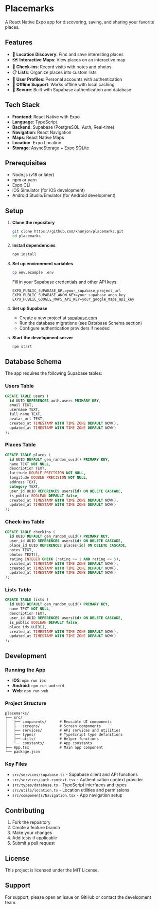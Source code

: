# Placemarks

A React Native Expo app for discovering, saving, and sharing your favorite places.

## Features

- 📍 **Location Discovery**: Find and save interesting places
- 🗺️ **Interactive Maps**: View places on an interactive map
- 📝 **Check-ins**: Record visits with notes and photos
- 📋 **Lists**: Organize places into custom lists
- 👤 **User Profiles**: Personal accounts with authentication
- 🔄 **Offline Support**: Works offline with local caching
- 🔐 **Secure**: Built with Supabase authentication and database

## Tech Stack

- **Frontend**: React Native with Expo
- **Language**: TypeScript
- **Backend**: Supabase (PostgreSQL, Auth, Real-time)
- **Navigation**: React Navigation
- **Maps**: React Native Maps
- **Location**: Expo Location
- **Storage**: AsyncStorage + Expo SQLite

## Prerequisites

- Node.js (v18 or later)
- npm or yarn
- Expo CLI
- iOS Simulator (for iOS development)
- Android Studio/Emulator (for Android development)

## Setup

1. **Clone the repository**
   ```bash
   git clone https://github.com/khunjon/placemarks.git
   cd placemarks
   ```

2. **Install dependencies**
   ```bash
   npm install
   ```

3. **Set up environment variables**
   ```bash
   cp env.example .env
   ```
   
   Fill in your Supabase credentials and other API keys:
   ```
   EXPO_PUBLIC_SUPABASE_URL=your_supabase_project_url
   EXPO_PUBLIC_SUPABASE_ANON_KEY=your_supabase_anon_key
   EXPO_PUBLIC_GOOGLE_MAPS_API_KEY=your_google_maps_api_key
   ```

4. **Set up Supabase**
   - Create a new project at [supabase.com](https://supabase.com)
   - Run the database migrations (see Database Schema section)
   - Configure authentication providers if needed

5. **Start the development server**
   ```bash
   npm start
   ```

## Database Schema

The app requires the following Supabase tables:

### Users Table
```sql
CREATE TABLE users (
  id UUID REFERENCES auth.users PRIMARY KEY,
  email TEXT,
  username TEXT,
  full_name TEXT,
  avatar_url TEXT,
  created_at TIMESTAMP WITH TIME ZONE DEFAULT NOW(),
  updated_at TIMESTAMP WITH TIME ZONE DEFAULT NOW()
);
```

### Places Table
```sql
CREATE TABLE places (
  id UUID DEFAULT gen_random_uuid() PRIMARY KEY,
  name TEXT NOT NULL,
  description TEXT,
  latitude DOUBLE PRECISION NOT NULL,
  longitude DOUBLE PRECISION NOT NULL,
  address TEXT,
  category TEXT,
  user_id UUID REFERENCES users(id) ON DELETE CASCADE,
  is_public BOOLEAN DEFAULT false,
  created_at TIMESTAMP WITH TIME ZONE DEFAULT NOW(),
  updated_at TIMESTAMP WITH TIME ZONE DEFAULT NOW()
);
```

### Check-ins Table
```sql
CREATE TABLE checkins (
  id UUID DEFAULT gen_random_uuid() PRIMARY KEY,
  user_id UUID REFERENCES users(id) ON DELETE CASCADE,
  place_id UUID REFERENCES places(id) ON DELETE CASCADE,
  notes TEXT,
  photos TEXT[],
  rating INTEGER CHECK (rating >= 1 AND rating <= 5),
  visited_at TIMESTAMP WITH TIME ZONE DEFAULT NOW(),
  created_at TIMESTAMP WITH TIME ZONE DEFAULT NOW(),
  updated_at TIMESTAMP WITH TIME ZONE DEFAULT NOW()
);
```

### Lists Table
```sql
CREATE TABLE lists (
  id UUID DEFAULT gen_random_uuid() PRIMARY KEY,
  name TEXT NOT NULL,
  description TEXT,
  user_id UUID REFERENCES users(id) ON DELETE CASCADE,
  is_public BOOLEAN DEFAULT false,
  place_ids UUID[],
  created_at TIMESTAMP WITH TIME ZONE DEFAULT NOW(),
  updated_at TIMESTAMP WITH TIME ZONE DEFAULT NOW()
);
```

## Development

### Running the App

- **iOS**: `npm run ios`
- **Android**: `npm run android`
- **Web**: `npm run web`

### Project Structure

```
placemarks/
├── src/
│   ├── components/      # Reusable UI components
│   ├── screens/         # Screen components
│   ├── services/        # API services and utilities
│   ├── types/           # TypeScript type definitions
│   ├── utils/           # Helper functions
│   └── constants/       # App constants
├── App.tsx              # Main app component
└── package.json
```

### Key Files

- `src/services/supabase.ts` - Supabase client and API functions
- `src/services/auth-context.tsx` - Authentication context provider
- `src/types/database.ts` - TypeScript interfaces and types
- `src/utils/location.ts` - Location utilities and permissions
- `src/components/Navigation.tsx` - App navigation setup

## Contributing

1. Fork the repository
2. Create a feature branch
3. Make your changes
4. Add tests if applicable
5. Submit a pull request

## License

This project is licensed under the MIT License.

## Support

For support, please open an issue on GitHub or contact the development team.
